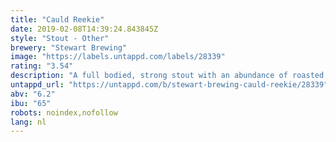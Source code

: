 ```yaml
---
title: "Cauld Reekie"
date: 2019-02-08T14:39:24.843845Z
style: "Stout - Other"
brewery: "Stewart Brewing"
image: "https://labels.untappd.com/labels/28339"
rating: "3.54"
description: "A full bodied, strong stout with an abundance of roasted malt flavours. Liquorice, molasses ans a hint of sweetness."
untappd_url: "https://untappd.com/b/stewart-brewing-cauld-reekie/28339"
abv: "6.2"
ibu: "65"
robots: noindex,nofollow
lang: nl
---
```

